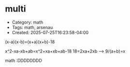 multi
=====
- Category: math
- Tags: math, arsenau
- Created: 2025-07-25T16:23:58-04:00

(x-a)(x-b)=(x+a)(x+b)-18

x^2-xa-xb+ab=x^2+xa+xb+ab-18
18=2xa+2xb --> 9/(a+b)=x

math :DDDDDDDD

